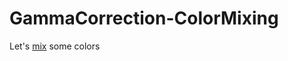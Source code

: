 # GammaCorrection-ColorMixing
Let's [mix](https://rawgit.com/meta1-heart/GammaCorrection-ColorMixing/master/index.html) some colors

